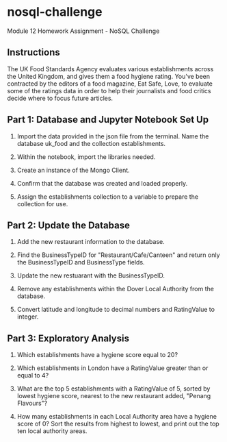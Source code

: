 # nosql-challenge
Module 12 Homework Assignment - NoSQL Challenge

## Instructions
The UK Food Standards Agency evaluates various establishments across the United Kingdom, and gives them a food hygiene rating. You've been contracted by the editors of a food magazine, Eat Safe, Love, to evaluate some of the ratings data in order to help their journalists and food critics decide where to focus future articles.

## Part 1: Database and Jupyter Notebook Set Up
1. Import the data provided in the json file from the terminal. Name the database uk_food and the collection establishments. 

2. Within the notebook, import the libraries needed.

3. Create an instance of the Mongo Client.

4. Confirm that the database was created and loaded properly. 

5. Assign the establishments collection to a variable to prepare the collection for use.

## Part 2: Update the Database
1. Add the new restaurant information to the database.

2. Find the BusinessTypeID for "Restaurant/Cafe/Canteen" and return only the BusinessTypeID and BusinessType fields.

3. Update the new restuarant with the BusinessTypeID.

4. Remove any establishments within the Dover Local Authority from the database. 

5. Convert latitude and longitude to decimal numbers and RatingValue to integer.

## Part 3: Exploratory Analysis
1. Which establishments have a hygiene score equal to 20?

2. Which establishments in London have a RatingValue greater than or equal to 4?

3. What are the top 5 establishments with a RatingValue of 5, sorted by lowest hygiene score, nearest to the new restaurant added, "Penang Flavours"?

4. How many establishments in each Local Authority area have a hygiene score of 0? Sort the results from highest to lowest, and print out the top ten local authority areas.
